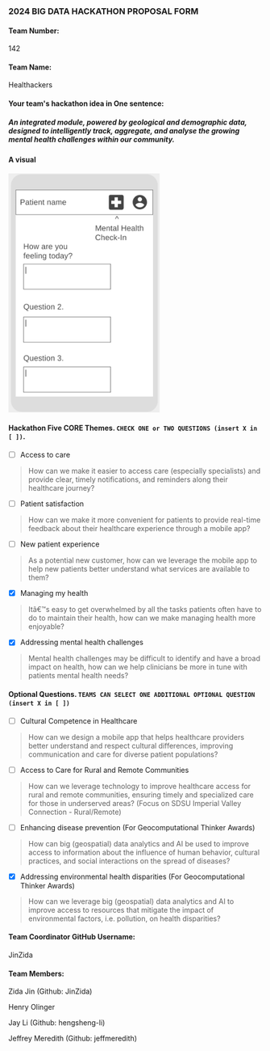 ### 2024 BIG DATA HACKATHON PROPOSAL FORM

#### Team Number:

142

#### Team Name:

Healthackers
  
#### Your team's hackathon idea in One sentence:
##### An integrated module, powered by geological and demographic data, designed to intelligently track, aggregate, and analyse the growing mental health challenges within our community.


#### A visual
<img src="./MentalHealthAppWireframe.png" alt="Frontend of our module" width="300"/>

<!--
#### Theme: Enhancing Healthcareâ€™s Digital Front Door
#### - Digital solutions to help increase access, manage health, and improve patient satisfaction along the healthcare journey -  
--> 

#### Hackathon Five CORE Themes. `CHECK ONE or TWO QUESTIONS (insert X in [ ])`.
- [ ] Access to care
> How can we make it easier to access care (especially specialists) and provide clear, timely notifications, and reminders along their healthcare journey?
- [ ] Patient satisfaction
> How can we make it more convenient for patients to provide real-time feedback about their healthcare experience through a mobile app?
- [ ] New patient experience
> As a potential new customer, how can we leverage the mobile app to help new patients better understand what services are available to them?
- [X] Managing my health
> Itâ€™s easy to get overwhelmed by all the tasks patients often have to do to maintain their health, how can we make managing health more enjoyable?
- [X] Addressing mental health challenges
> Mental health challenges may be difficult to identify and have a broad impact on health, how can we help clinicians be more in tune with patients mental health needs?

#### Optional Questions. `TEAMS CAN SELECT ONE ADDITIONAL OPTIONAL QUESTION (insert X in [ ])`
- [ ] Cultural Competence in Healthcare
> How can we design a mobile app that helps healthcare providers better understand and respect cultural differences, improving communication and care for diverse patient populations?
- [ ] Access to Care for Rural and Remote Communities
> How can we leverage technology to improve healthcare access for rural and remote communities, ensuring timely and specialized care for those in underserved areas? (Focus on SDSU Imperial Valley Connection - Rural/Remote)
- [ ] Enhancing disease prevention (For Geocomputational Thinker Awards)
> How can big (geospatial) data analytics and AI be used to improve access to information about the influence of human behavior, cultural practices, and social interactions on the spread of diseases?
- [X] Addressing environmental health disparities (For Geocomputational Thinker Awards)
> How can we leverage big (geospatial) data analytics and AI to improve access to resources that mitigate the impact of environmental factors, i.e. pollution, on health disparities?


#### Team Coordinator GitHub Username:

JinZida

#### Team Members:

Zida Jin (Github: JinZida)

Henry Olinger

Jay Li (Github: hengsheng-li)

Jeffrey Meredith (Github: jeffmeredith)

